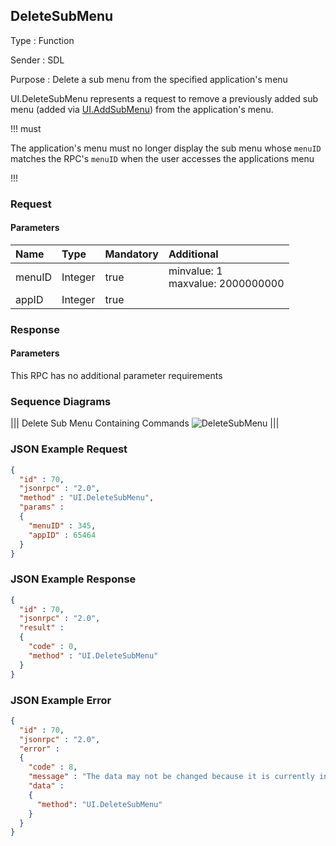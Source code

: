 ## DeleteSubMenu

Type
: Function

Sender
: SDL

Purpose
: Delete a sub menu from the specified application's menu

UI.DeleteSubMenu represents a request to remove a previously added sub menu (added via [UI.AddSubMenu](../addsubmenu)) from the application's menu.

!!! must

The application's menu must no longer display the sub menu whose `menuID` matches the RPC's `menuID` when the user accesses the applications menu

!!!

### Request

#### Parameters

|Name|Type|Mandatory|Additional|
|:---|:---|:--------|:---------|
|menuID|Integer|true|minvalue: 1<br>maxvalue: 2000000000|
|appID|Integer|true||

### Response

#### Parameters

This RPC has no additional parameter requirements

### Sequence Diagrams
|||
Delete Sub Menu Containing Commands
![DeleteSubMenu](./assets/DeleteSubMenuWithCommands.png)
|||

### JSON Example Request

```json
{
  "id" : 70,
  "jsonrpc" : "2.0",
  "method" : "UI.DeleteSubMenu",
  "params" :
  {
    "menuID" : 345,
    "appID" : 65464
  }
}
```

### JSON Example Response

```json
{
  "id" : 70,
  "jsonrpc" : "2.0",
  "result" :
  {
    "code" : 0,
    "method" : "UI.DeleteSubMenu"
  }
}
```

### JSON Example Error

```json
{
  "id" : 70,
  "jsonrpc" : "2.0",
  "error" :
  {
    "code" : 8,
    "message" : "The data may not be changed because it is currently in use",
    "data" :
    {
      "method": "UI.DeleteSubMenu"
    }
  }
}
```
